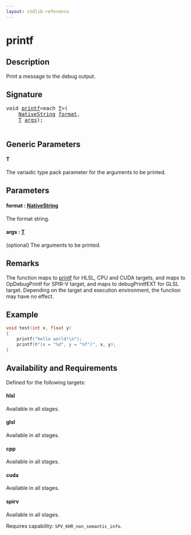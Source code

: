 ```yaml
---
layout: stdlib-reference
---
```


# printf

## Description

Print a message to the debug output.



## Signature 

<pre>
<span class="code_keyword">void</span> <a href="printf.html">printf</a>&lt;<span class="code_keyword">each</span> <a href="printf.html#typeparam-T" class="code_type">T</a>&gt;(
    <a href="../types/nativestring-06/index.html" class="code_type">NativeString</a> <a href="printf.html#decl-format" class="code_param">format</a>,
    <a href="printf.html#typeparam-T" class="code_type">T</a> <a href="printf.html#decl-args" class="code_param">args</a>);

</pre>

## Generic Parameters

####  <a id="typeparam-T"></a>T
The variadic type pack parameter for the arguments to be printed.


## Parameters

####  <a id="decl-format"></a>format  : [NativeString](../types/nativestring-06/index.html)
The format string.

####  <a id="decl-args"></a>args  : [T](printf.html#typeparam-T)
(optional) The arguments to be printed.


## Remarks
The function maps to <span class='code'><a href="printf.html">printf</a></span> for HLSL, CPU and CUDA targets, and maps to <span class='code'>OpDebugPrintf</span> for SPIR-V target,
and maps to <span class='code'>debugPrintfEXT</span> for GLSL target. Depending on the target and execution environment, the function may have
no effect.

## Example

```cpp
void test(int x, float y)
{
    printf("hello world!\n");
    printf(R"(x = "%d", y = "%f")", x, y);
}
```


## Availability and Requirements

Defined for the following targets:

#### hlsl
Available in all stages.

#### glsl
Available in all stages.

#### cpp
Available in all stages.

#### cuda
Available in all stages.

#### spirv
Available in all stages.

Requires capability: `SPV_KHR_non_semantic_info`.


